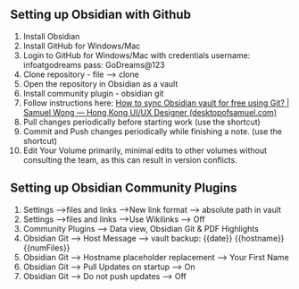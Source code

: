 ## Setting up Obsidian with Github

1. Install Obsidian 
2. Install GitHub for Windows/Mac
3. Login to GitHub for Windows/Mac with credentials username: infoatgodreams pass: GoDreams@123
4. Clone repository - file --> clone
5. Open the repository in Obsidian as a vault
6. Install community plugin - obsidian git
7. Follow instructions here: [How to sync Obsidian vault for free using Git? | Samuel Wong — Hong Kong UI/UX Designer (desktopofsamuel.com)](https://desktopofsamuel.com/how-to-sync-obsidian-vault-for-free-using-git/)
8. Pull changes periodically before starting work (use the shortcut)
9. Commit and Push changes periodically while finishing a note. (use the shortcut)
10. Edit Your Volume primarily, minimal edits to other volumes without consulting the team, as this can result in version conflicts.


## Setting up Obsidian Community Plugins

1. Settings -->files and links -->New link format --> absolute path in vault
2. Settings -->files and links -->Use Wikilinks --> Off
3. Community Plugins --> Data view, Obsidian Git & PDF Highlights
4. Obsidian Git --> Host Message --> vault backup: {{date}} {{hostname}} {{numFiles}}
5. Obsidian Git --> Hostname placeholder replacement --> Your First Name
6. Obsidian Git --> Pull Updates on startup --> On
7. Obsidian Git --> Do not push updates --> Off



